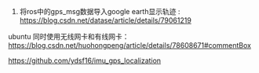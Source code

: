 1. 将ros中的gps_msg数据导入google earth显示轨迹 : https://blog.csdn.net/datase/article/details/79061219

 ubuntu 同时使用无线网卡和有线网卡：https://blog.csdn.net/huohongpeng/article/details/78608671#commentBox





https://github.com/ydsf16/imu_gps_localization

